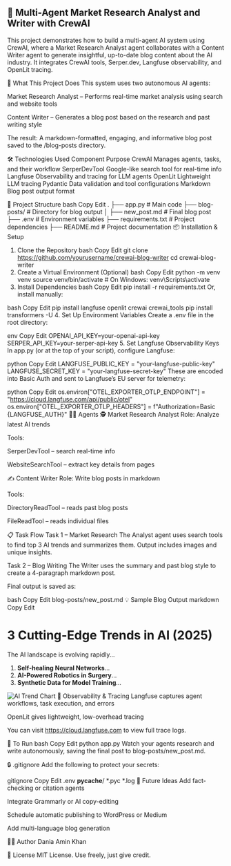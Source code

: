 ## 🧠 Multi-Agent Market Research Analyst and Writer with CrewAI
This project demonstrates how to build a multi-agent AI system using CrewAI, where a Market Research Analyst agent collaborates with a Content Writer agent to generate insightful, up-to-date blog content about the AI industry. It integrates CrewAI tools, Serper.dev, Langfuse observability, and OpenLit tracing.

🚀 What This Project Does
This system uses two autonomous AI agents:

Market Research Analyst – Performs real-time market analysis using search and website tools

Content Writer – Generates a blog post based on the research and past writing style

The result: A markdown-formatted, engaging, and informative blog post saved to the /blog-posts directory.

🛠️ Technologies Used
Component	Purpose
CrewAI	Manages agents, tasks, and their workflow
SerperDevTool	Google-like search tool for real-time info
Langfuse	Observability and tracing for LLM agents
OpenLit	Lightweight LLM tracing
Pydantic	Data validation and tool configurations
Markdown	Blog post output format

🧩 Project Structure
bash
Copy
Edit
.
├── app.py                   # Main code
├── blog-posts/             # Directory for blog output
│   ├── new_post.md         # Final blog post
├── .env                    # Environment variables
├── requirements.txt        # Project dependencies
├── README.md               # Project documentation
📦 Installation & Setup
1. Clone the Repository
bash
Copy
Edit
git clone https://github.com/yourusername/crewai-blog-writer
cd crewai-blog-writer
2. Create a Virtual Environment (Optional)
bash
Copy
Edit
python -m venv venv
source venv/bin/activate  # On Windows: venv\Scripts\activate
3. Install Dependencies
bash
Copy
Edit
pip install -r requirements.txt
Or, install manually:

bash
Copy
Edit
pip install langfuse openlit crewai crewai_tools
pip install transformers -U
4. Set Up Environment Variables
Create a .env file in the root directory:

env
Copy
Edit
OPENAI_API_KEY=your-openai-api-key
SERPER_API_KEY=your-serper-api-key
5. Set Langfuse Observability Keys
In app.py (or at the top of your script), configure Langfuse:

python
Copy
Edit
LANGFUSE_PUBLIC_KEY = "your-langfuse-public-key"
LANGFUSE_SECRET_KEY = "your-langfuse-secret-key"
These are encoded into Basic Auth and sent to Langfuse’s EU server for telemetry:

python
Copy
Edit
os.environ["OTEL_EXPORTER_OTLP_ENDPOINT"] = "https://cloud.langfuse.com/api/public/otel"
os.environ["OTEL_EXPORTER_OTLP_HEADERS"] = f"Authorization=Basic {LANGFUSE_AUTH}"
👨‍💼 Agents
🕵️ Market Research Analyst
Role: Analyze latest AI trends

Tools:

SerperDevTool – search real-time info

WebsiteSearchTool – extract key details from pages

✍️ Content Writer
Role: Write blog posts in markdown

Tools:

DirectoryReadTool – reads past blog posts

FileReadTool – reads individual files

📋 Task Flow
Task 1 – Market Research
The Analyst agent uses search tools to find top 3 AI trends and summarizes them.
Output includes images and unique insights.

Task 2 – Blog Writing
The Writer uses the summary and past blog style to create a 4-paragraph markdown post.

Final output is saved as:

bash
Copy
Edit
blog-posts/new_post.md
💡 Sample Blog Output
markdown
Copy
Edit
# 3 Cutting-Edge Trends in AI (2025)

The AI landscape is evolving rapidly...

1. **Self-healing Neural Networks**...
2. **AI-Powered Robotics in Surgery**...
3. **Synthetic Data for Model Training**...

![AI Trend Chart](https://example.com/chart.png)
🔬 Observability & Tracing
Langfuse captures agent workflows, task execution, and errors

OpenLit gives lightweight, low-overhead tracing

You can visit https://cloud.langfuse.com to view full trace logs.

🧪 To Run
bash
Copy
Edit
python app.py
Watch your agents research and write autonomously, saving the final post to blog-posts/new_post.md.

🔒 .gitignore
Add the following to protect your secrets:

gitignore
Copy
Edit
.env
__pycache__/
*.pyc
*.log
🧠 Future Ideas
Add fact-checking or citation agents

Integrate Grammarly or AI copy-editing

Schedule automatic publishing to WordPress or Medium

Add multi-language blog generation

👩‍💻 Author
Dania Amin Khan

📄 License
MIT License. Use freely, just give credit.
